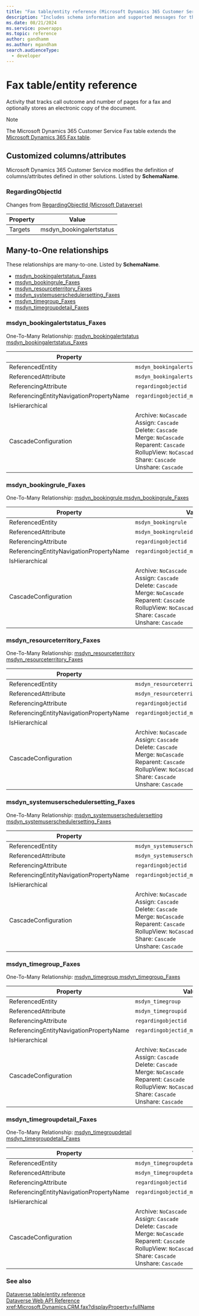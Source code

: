 ```yaml
---
title: "Fax table/entity reference (Microsoft Dynamics 365 Customer Service)"
description: "Includes schema information and supported messages for the Fax table/entity with Microsoft Dynamics 365 Customer Service."
ms.date: 08/21/2024
ms.service: powerapps
ms.topic: reference
author: gandhamm
ms.author: mgandham
search.audienceType: 
  - developer
---
```


# Fax table/entity reference

Activity that tracks call outcome and number of pages for a fax and optionally stores an electronic copy of the document.

> [!NOTE]
> The Microsoft Dynamics 365 Customer Service Fax table extends the [Microsoft Dynamics 365 Fax table](/dynamics365/developer/entities//fax).



## Customized columns/attributes

Microsoft Dynamics 365 Customer Service modifies the definition of columns/attributes defined in other solutions. Listed by **SchemaName**.

### <a name="BKMK_RegardingObjectId"></a> RegardingObjectId

Changes from [RegardingObjectId (Microsoft Dataverse)](/power-apps/developer/data-platform/reference/entities/fax#BKMK_RegardingObjectId)

|Property|Value|
|---|---|
|Targets|msdyn_bookingalertstatus|


## Many-to-One relationships

These relationships are many-to-one. Listed by **SchemaName**.

- [msdyn_bookingalertstatus_Faxes](#BKMK_msdyn_bookingalertstatus_Faxes)
- [msdyn_bookingrule_Faxes](#BKMK_msdyn_bookingrule_Faxes)
- [msdyn_resourceterritory_Faxes](#BKMK_msdyn_resourceterritory_Faxes)
- [msdyn_systemuserschedulersetting_Faxes](#BKMK_msdyn_systemuserschedulersetting_Faxes)
- [msdyn_timegroup_Faxes](#BKMK_msdyn_timegroup_Faxes)
- [msdyn_timegroupdetail_Faxes](#BKMK_msdyn_timegroupdetail_Faxes)

### <a name="BKMK_msdyn_bookingalertstatus_Faxes"></a> msdyn_bookingalertstatus_Faxes

One-To-Many Relationship: [msdyn_bookingalertstatus msdyn_bookingalertstatus_Faxes](msdyn_bookingalertstatus.md#BKMK_msdyn_bookingalertstatus_Faxes)

|Property|Value|
|---|---|
|ReferencedEntity|`msdyn_bookingalertstatus`|
|ReferencedAttribute|`msdyn_bookingalertstatusid`|
|ReferencingAttribute|`regardingobjectid`|
|ReferencingEntityNavigationPropertyName|`regardingobjectid_msdyn_bookingalertstatus_fax`|
|IsHierarchical||
|CascadeConfiguration|Archive: `NoCascade`<br />Assign: `Cascade`<br />Delete: `Cascade`<br />Merge: `NoCascade`<br />Reparent: `Cascade`<br />RollupView: `NoCascade`<br />Share: `Cascade`<br />Unshare: `Cascade`|

### <a name="BKMK_msdyn_bookingrule_Faxes"></a> msdyn_bookingrule_Faxes

One-To-Many Relationship: [msdyn_bookingrule msdyn_bookingrule_Faxes](msdyn_bookingrule.md#BKMK_msdyn_bookingrule_Faxes)

|Property|Value|
|---|---|
|ReferencedEntity|`msdyn_bookingrule`|
|ReferencedAttribute|`msdyn_bookingruleid`|
|ReferencingAttribute|`regardingobjectid`|
|ReferencingEntityNavigationPropertyName|`regardingobjectid_msdyn_bookingrule_fax`|
|IsHierarchical||
|CascadeConfiguration|Archive: `NoCascade`<br />Assign: `Cascade`<br />Delete: `Cascade`<br />Merge: `NoCascade`<br />Reparent: `Cascade`<br />RollupView: `NoCascade`<br />Share: `Cascade`<br />Unshare: `Cascade`|

### <a name="BKMK_msdyn_resourceterritory_Faxes"></a> msdyn_resourceterritory_Faxes

One-To-Many Relationship: [msdyn_resourceterritory msdyn_resourceterritory_Faxes](msdyn_resourceterritory.md#BKMK_msdyn_resourceterritory_Faxes)

|Property|Value|
|---|---|
|ReferencedEntity|`msdyn_resourceterritory`|
|ReferencedAttribute|`msdyn_resourceterritoryid`|
|ReferencingAttribute|`regardingobjectid`|
|ReferencingEntityNavigationPropertyName|`regardingobjectid_msdyn_resourceterritory_fax`|
|IsHierarchical||
|CascadeConfiguration|Archive: `NoCascade`<br />Assign: `Cascade`<br />Delete: `Cascade`<br />Merge: `NoCascade`<br />Reparent: `Cascade`<br />RollupView: `NoCascade`<br />Share: `Cascade`<br />Unshare: `Cascade`|

### <a name="BKMK_msdyn_systemuserschedulersetting_Faxes"></a> msdyn_systemuserschedulersetting_Faxes

One-To-Many Relationship: [msdyn_systemuserschedulersetting msdyn_systemuserschedulersetting_Faxes](msdyn_systemuserschedulersetting.md#BKMK_msdyn_systemuserschedulersetting_Faxes)

|Property|Value|
|---|---|
|ReferencedEntity|`msdyn_systemuserschedulersetting`|
|ReferencedAttribute|`msdyn_systemuserschedulersettingid`|
|ReferencingAttribute|`regardingobjectid`|
|ReferencingEntityNavigationPropertyName|`regardingobjectid_msdyn_systemuserschedulersetting_fax`|
|IsHierarchical||
|CascadeConfiguration|Archive: `NoCascade`<br />Assign: `Cascade`<br />Delete: `Cascade`<br />Merge: `NoCascade`<br />Reparent: `Cascade`<br />RollupView: `NoCascade`<br />Share: `Cascade`<br />Unshare: `Cascade`|

### <a name="BKMK_msdyn_timegroup_Faxes"></a> msdyn_timegroup_Faxes

One-To-Many Relationship: [msdyn_timegroup msdyn_timegroup_Faxes](msdyn_timegroup.md#BKMK_msdyn_timegroup_Faxes)

|Property|Value|
|---|---|
|ReferencedEntity|`msdyn_timegroup`|
|ReferencedAttribute|`msdyn_timegroupid`|
|ReferencingAttribute|`regardingobjectid`|
|ReferencingEntityNavigationPropertyName|`regardingobjectid_msdyn_timegroup_fax`|
|IsHierarchical||
|CascadeConfiguration|Archive: `NoCascade`<br />Assign: `Cascade`<br />Delete: `Cascade`<br />Merge: `NoCascade`<br />Reparent: `Cascade`<br />RollupView: `NoCascade`<br />Share: `Cascade`<br />Unshare: `Cascade`|

### <a name="BKMK_msdyn_timegroupdetail_Faxes"></a> msdyn_timegroupdetail_Faxes

One-To-Many Relationship: [msdyn_timegroupdetail msdyn_timegroupdetail_Faxes](msdyn_timegroupdetail.md#BKMK_msdyn_timegroupdetail_Faxes)

|Property|Value|
|---|---|
|ReferencedEntity|`msdyn_timegroupdetail`|
|ReferencedAttribute|`msdyn_timegroupdetailid`|
|ReferencingAttribute|`regardingobjectid`|
|ReferencingEntityNavigationPropertyName|`regardingobjectid_msdyn_timegroupdetail_fax`|
|IsHierarchical||
|CascadeConfiguration|Archive: `NoCascade`<br />Assign: `Cascade`<br />Delete: `Cascade`<br />Merge: `NoCascade`<br />Reparent: `Cascade`<br />RollupView: `NoCascade`<br />Share: `Cascade`<br />Unshare: `Cascade`|



### See also

[Dataverse table/entity reference](../about-entity-reference.md)  
[Dataverse Web API Reference](/power-apps/developer/data-platform/webapi/reference/about)   
<xref:Microsoft.Dynamics.CRM.fax?displayProperty=fullName>
